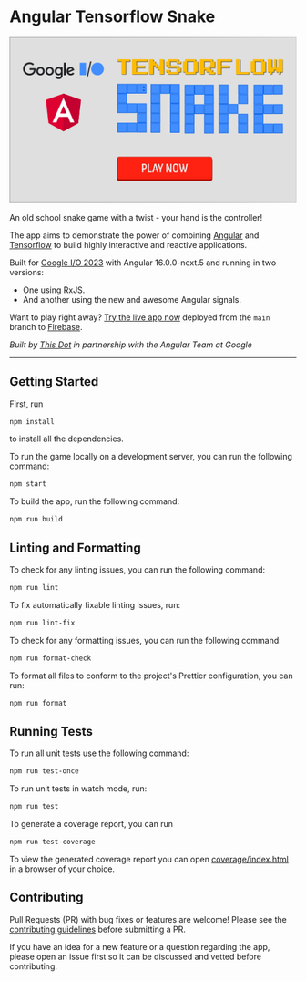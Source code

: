 # Angular Tensorflow Snake

[![Snake Header][cover]][game_link]

An old school snake game with a twist - your hand is the controller!

The app aims to demonstrate the power of combining [Angular][angular_link] and
[Tensorflow][tensorflow_link] to build highly interactive and reactive
applications.

Built for [Google I/O 2023][google_io_link] with Angular 16.0.0-next.5 and
running in two versions:

- One using RxJS.
- And another using the new and awesome Angular signals.

Want to play right away? [Try the live app now][game_link] deployed from the
`main` branch to [Firebase][firebase_link].

_Built by [This Dot][this_dot_link] in partnership with the Angular Team at
Google_

---

## Getting Started

First, run

```sh
npm install
```

to install all the dependencies.

To run the game locally on a development server, you can run the following
command:

```sh
npm start
```

To build the app, run the following command:

```sh
npm run build
```

## Linting and Formatting

To check for any linting issues, you can run the following command:

```sh
npm run lint
```

To fix automatically fixable linting issues, run:

```sh
npm run lint-fix
```

To check for any formatting issues, you can run the following command:

```sh
npm run format-check
```

To format all files to conform to the project's Prettier configuration, you can
run:

```sh
npm run format
```

## Running Tests

To run all unit tests use the following command:

```sh
npm run test-once
```

To run unit tests in watch mode, run:

```sh
npm run test
```

To generate a coverage report, you can run

```sh
npm run test-coverage
```

To view the generated coverage report you can open
[coverage/index.html](coverage/index.html) in a browser of your choice.

## Contributing

Pull Requests (PR) with bug fixes or features are welcome! Please see the
[contributing guidelines](./CONTRIBUTING.md) before submitting a PR.

If you have an idea for a new feature or a question regarding the app, please
open an issue first so it can be discussed and vetted before contributing.

[firebase_link]: https://firebase.google.com/
[game_link]: https://angular-tensorflow-snake.web.app/
[google_io_link]: https://io.google/
[angular_link]: https://angular.io/
[this_dot_link]: https://www.thisdot.co/
[tensorflow_link]: https://www.tensorflow.org/
[license_link]: https://opensource.org/licenses/MIT
[cover]: art/cover.svg
